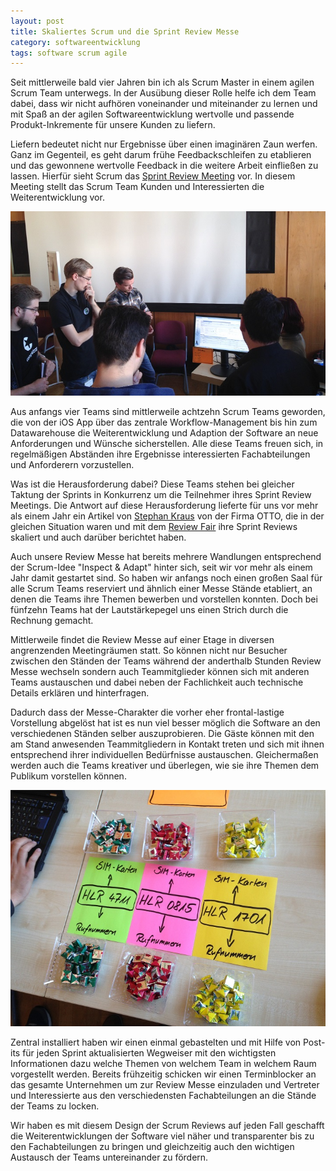 ```yaml
---
layout: post
title: Skaliertes Scrum und die Sprint Review Messe
category: softwareentwicklung
tags: software scrum agile
---
```


Seit mittlerweile bald vier Jahren bin ich als Scrum Master in einem agilen Scrum Team unterwegs. In der Ausübung dieser Rolle helfe ich dem Team dabei, dass wir nicht aufhören voneinander und miteinander zu lernen und mit Spaß an der agilen Softwareentwicklung wertvolle und passende Produkt-Inkremente für unsere Kunden zu liefern.

Liefern bedeutet nicht nur Ergebnisse über einen imaginären Zaun werfen. Ganz im Gegenteil, es geht darum frühe Feedbackschleifen zu etablieren und das gewonnene wertvolle Feedback in die weitere Arbeit einfließen zu lassen. Hierfür sieht Scrum das [Sprint Review Meeting](http://www.scrumguides.org/scrum-guide.html#events-review) vor. In diesem Meeting stellt das Scrum Team Kunden und Interessierten die Weiterentwicklung vor.

![Präsentation am Stand](/images/2016-04-24/001.jpg)

Aus anfangs vier Teams sind mittlerweile achtzehn Scrum Teams geworden, die von der iOS App über das zentrale Workflow-Management bis hin zum Datawarehouse die Weiterentwicklung und Adaption der Software an neue Anforderungen und Wünsche sicherstellen. Alle diese Teams freuen sich, in regelmäßigen Abständen ihre Ergebnisse interessierten Fachabteilungen und Anforderern vorzustellen.

Was ist die Herausforderung dabei? Diese Teams stehen bei gleicher Taktung der Sprints in Konkurrenz um die Teilnehmer ihres Sprint Review Meetings. Die Antwort auf diese Herausforderung lieferte für uns vor mehr als einem Jahr ein Artikel von [Stephan Kraus](https://www.scrumalliance.org/community/profile/skraus6/) von der Firma OTTO, die in der gleichen Situation waren und mit dem [Review Fair](https://www.scrumalliance.org/community/articles/2013/january/scaling-the-sprint-review-the-fair) ihre Sprint Reviews skaliert und auch darüber berichtet haben.

Auch unsere Review Messe hat bereits mehrere Wandlungen entsprechend der Scrum-Idee "Inspect & Adapt" hinter sich, seit wir vor mehr als einem Jahr damit gestartet sind. So haben wir anfangs noch einen großen Saal für alle Scrum Teams reserviert und ähnlich einer Messe Stände etabliert, an denen die Teams ihre Themen bewerben und vorstellen konnten. Doch bei fünfzehn Teams hat der Lautstärkepegel uns einen Strich durch die Rechnung gemacht.

Mittlerweile findet die Review Messe auf einer Etage in diversen angrenzenden Meetingräumen statt. So können nicht nur Besucher zwischen den Ständen der Teams während der anderthalb Stunden Review Messe wechseln sondern auch Teammitglieder können sich mit anderen Teams austauschen und dabei neben der Fachlichkeit auch technische Details erklären und hinterfragen.

Dadurch dass der Messe-Charakter die vorher eher frontal-lastige Vorstellung abgelöst hat ist es nun viel besser möglich die Software an den verschiedenen Ständen selber auszuprobieren. Die Gäste können mit den am Stand anwesenden Teammitgliedern in Kontakt treten und sich mit ihnen entsprechend ihrer individuellen Bedürfnisse austauschen. Gleichermaßen werden auch die Teams kreativer und überlegen, wie sie ihre Themen dem Publikum vorstellen können.

![Auch so kann man Software erklären...](/images/2016-04-24/002.jpg)

Zentral installiert haben wir einen einmal gebastelten und mit Hilfe von Post-its für jeden Sprint aktualisierten Wegweiser mit den wichtigsten Informationen dazu welche Themen von welchem Team in welchem Raum vorgestellt werden. Bereits frühzeitig schicken wir einen Terminblocker an das gesamte Unternehmen um zur Review Messe einzuladen und Vertreter und Interessierte aus den verschiedensten Fachabteilungen an die Stände der Teams zu locken.

Wir haben es mit diesem Design der Scrum Reviews auf jeden Fall geschafft die Weiterentwicklungen der Software viel näher und transparenter bis zu den Fachabteilungen zu bringen und gleichzeitig auch den wichtigen Austausch der Teams untereinander zu fördern.
